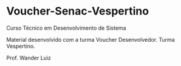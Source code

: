 # Voucher-Senac-Vespertino
Curso Técnico em Desenvolvimento de Sistema

Material desenvolvido com a turma Voucher Desenvolvedor.
Turma Vespertino.

Prof. Wander Luiz
